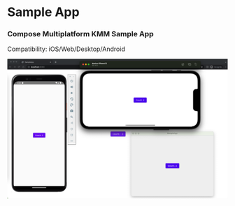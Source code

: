 # Sample App
### Compose Multiplatform KMM Sample App

Compatibility: iOS/Web/Desktop/Android

![Screenshot](assets/app.png)